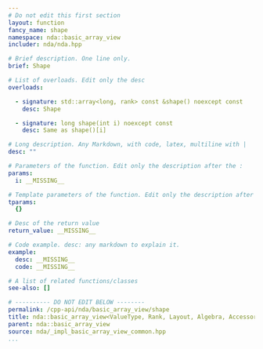 ```yaml
---
# Do not edit this first section
layout: function
fancy_name: shape
namespace: nda::basic_array_view
includer: nda/nda.hpp

# Brief description. One line only.
brief: Shape

# List of overloads. Edit only the desc
overloads:

  - signature: std::array<long, rank> const &shape() noexcept const
    desc: Shape

  - signature: long shape(int i) noexcept const
    desc: Same as shape()[i]

# Long description. Any Markdown, with code, latex, multiline with |
desc: ""

# Parameters of the function. Edit only the description after the :
params:
  i: __MISSING__

# Template parameters of the function. Edit only the description after the :
tparams:
  {}

# Desc of the return value
return_value: __MISSING__

# Code example. desc: any markdown to explain it.
example:
  desc: __MISSING__
  code: __MISSING__

# A list of related functions/classes
see-also: []

# ---------- DO NOT EDIT BELOW --------
permalink: /cpp-api/nda/basic_array_view/shape
title: nda::basic_array_view<ValueType, Rank, Layout, Algebra, AccessorPolicy, OwningPolicy>::shape
parent: nda::basic_array_view
source: nda/_impl_basic_array_view_common.hpp
...
```


